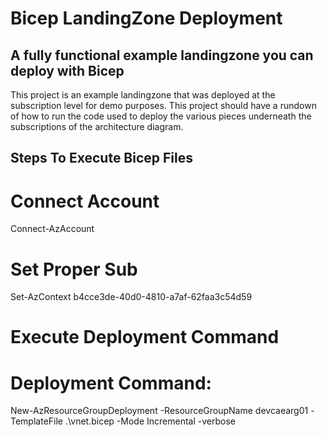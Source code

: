 # Bicep LandingZone Deployment

## A fully functional example landingzone you can deploy with Bicep

This project is an example landingzone that was deployed at the subscription level for demo purposes. This project should have a rundown of how to run the code used to deploy the various pieces underneath the subscriptions of the architecture diagram.


## Steps To Execute Bicep Files

# Connect Account
Connect-AzAccount
# Set Proper Sub
Set-AzContext b4cce3de-40d0-4810-a7af-62faa3c54d59
# Execute Deployment Command 
# Deployment Command:
New-AzResourceGroupDeployment -ResourceGroupName devcaearg01 -TemplateFile .\vnet.bicep -Mode Incremental -verbose